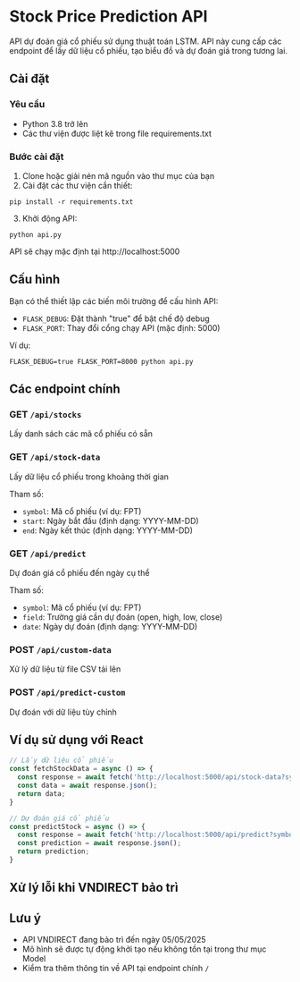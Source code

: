 # Stock Price Prediction API

API dự đoán giá cổ phiếu sử dụng thuật toán LSTM. API này cung cấp các endpoint để lấy dữ liệu cổ phiếu, tạo biểu đồ và dự đoán giá trong tương lai.

## Cài đặt

### Yêu cầu
- Python 3.8 trở lên
- Các thư viện được liệt kê trong file requirements.txt

### Bước cài đặt

1. Clone hoặc giải nén mã nguồn vào thư mục của bạn
2. Cài đặt các thư viện cần thiết:
```
pip install -r requirements.txt
```
3. Khởi động API:
```
python api.py
```

API sẽ chạy mặc định tại http://localhost:5000

## Cấu hình

Bạn có thể thiết lập các biến môi trường để cấu hình API:
- `FLASK_DEBUG`: Đặt thành "true" để bật chế độ debug
- `FLASK_PORT`: Thay đổi cổng chạy API (mặc định: 5000)

Ví dụ:
```
FLASK_DEBUG=true FLASK_PORT=8000 python api.py
```

## Các endpoint chính

### GET `/api/stocks`
Lấy danh sách các mã cổ phiếu có sẵn

### GET `/api/stock-data`
Lấy dữ liệu cổ phiếu trong khoảng thời gian

Tham số:
- `symbol`: Mã cổ phiếu (ví dụ: FPT)
- `start`: Ngày bắt đầu (định dạng: YYYY-MM-DD)
- `end`: Ngày kết thúc (định dạng: YYYY-MM-DD)

### GET `/api/predict`
Dự đoán giá cổ phiếu đến ngày cụ thể

Tham số:
- `symbol`: Mã cổ phiếu (ví dụ: FPT)
- `field`: Trường giá cần dự đoán (open, high, low, close)
- `date`: Ngày dự đoán (định dạng: YYYY-MM-DD)

### POST `/api/custom-data`
Xử lý dữ liệu từ file CSV tải lên

### POST `/api/predict-custom`
Dự đoán với dữ liệu tùy chỉnh

## Ví dụ sử dụng với React

```javascript
// Lấy dữ liệu cổ phiếu
const fetchStockData = async () => {
  const response = await fetch('http://localhost:5000/api/stock-data?symbol=FPT&start=2023-01-01&end=2023-12-31');
  const data = await response.json();
  return data;
}

// Dự đoán giá cổ phiếu
const predictStock = async () => {
  const response = await fetch('http://localhost:5000/api/predict?symbol=FPT&field=close&date=2024-06-30');
  const prediction = await response.json();
  return prediction;
}
```

## Xử lý lỗi khi VNDIRECT bảo trì


## Lưu ý

- API VNDIRECT đang bảo trì đến ngày 05/05/2025
- Mô hình sẽ được tự động khởi tạo nếu không tồn tại trong thư mục Model
- Kiểm tra thêm thông tin về API tại endpoint chính `/` 